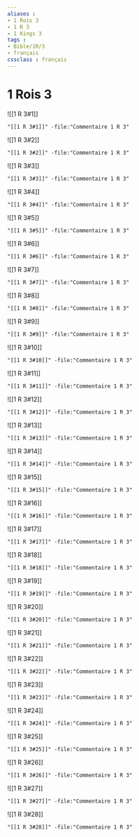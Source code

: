 ```yaml
---
aliases : 
- 1 Rois 3
- 1 R 3
- 1 Kings 3
tags : 
- Bible/1R/3
- français
cssclass : français
---
```


# 1 Rois 3

![[1 R 3#1]]

```query
"[[1 R 3#1]]" -file:"Commentaire 1 R 3"
```

![[1 R 3#2]]

```query
"[[1 R 3#2]]" -file:"Commentaire 1 R 3"
```

![[1 R 3#3]]

```query
"[[1 R 3#3]]" -file:"Commentaire 1 R 3"
```

![[1 R 3#4]]

```query
"[[1 R 3#4]]" -file:"Commentaire 1 R 3"
```

![[1 R 3#5]]

```query
"[[1 R 3#5]]" -file:"Commentaire 1 R 3"
```

![[1 R 3#6]]

```query
"[[1 R 3#6]]" -file:"Commentaire 1 R 3"
```

![[1 R 3#7]]

```query
"[[1 R 3#7]]" -file:"Commentaire 1 R 3"
```

![[1 R 3#8]]

```query
"[[1 R 3#8]]" -file:"Commentaire 1 R 3"
```

![[1 R 3#9]]

```query
"[[1 R 3#9]]" -file:"Commentaire 1 R 3"
```

![[1 R 3#10]]

```query
"[[1 R 3#10]]" -file:"Commentaire 1 R 3"
```

![[1 R 3#11]]

```query
"[[1 R 3#11]]" -file:"Commentaire 1 R 3"
```

![[1 R 3#12]]

```query
"[[1 R 3#12]]" -file:"Commentaire 1 R 3"
```

![[1 R 3#13]]

```query
"[[1 R 3#13]]" -file:"Commentaire 1 R 3"
```

![[1 R 3#14]]

```query
"[[1 R 3#14]]" -file:"Commentaire 1 R 3"
```

![[1 R 3#15]]

```query
"[[1 R 3#15]]" -file:"Commentaire 1 R 3"
```

![[1 R 3#16]]

```query
"[[1 R 3#16]]" -file:"Commentaire 1 R 3"
```

![[1 R 3#17]]

```query
"[[1 R 3#17]]" -file:"Commentaire 1 R 3"
```

![[1 R 3#18]]

```query
"[[1 R 3#18]]" -file:"Commentaire 1 R 3"
```

![[1 R 3#19]]

```query
"[[1 R 3#19]]" -file:"Commentaire 1 R 3"
```

![[1 R 3#20]]

```query
"[[1 R 3#20]]" -file:"Commentaire 1 R 3"
```

![[1 R 3#21]]

```query
"[[1 R 3#21]]" -file:"Commentaire 1 R 3"
```

![[1 R 3#22]]

```query
"[[1 R 3#22]]" -file:"Commentaire 1 R 3"
```

![[1 R 3#23]]

```query
"[[1 R 3#23]]" -file:"Commentaire 1 R 3"
```

![[1 R 3#24]]

```query
"[[1 R 3#24]]" -file:"Commentaire 1 R 3"
```

![[1 R 3#25]]

```query
"[[1 R 3#25]]" -file:"Commentaire 1 R 3"
```

![[1 R 3#26]]

```query
"[[1 R 3#26]]" -file:"Commentaire 1 R 3"
```

![[1 R 3#27]]

```query
"[[1 R 3#27]]" -file:"Commentaire 1 R 3"
```

![[1 R 3#28]]

```query
"[[1 R 3#28]]" -file:"Commentaire 1 R 3"
```

